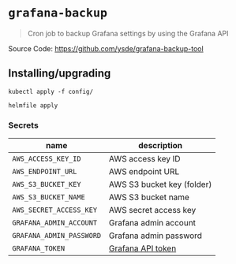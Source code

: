 # `grafana-backup`

> Cron job to backup Grafana settings by using the Grafana API

Source Code: https://github.com/ysde/grafana-backup-tool

## Installing/upgrading

```shell
kubectl apply -f config/

helmfile apply
```

### Secrets

| name                     | description                                                                                   |
| ------------------------ | --------------------------------------------------------------------------------------------- |
| `AWS_ACCESS_KEY_ID`      | AWS access key ID                                                                             |
| `AWS_ENDPOINT_URL`       | AWS endpoint URL                                                                              |
| `AWS_S3_BUCKET_KEY`      | AWS S3 bucket key (folder)                                                                    |
| `AWS_S3_BUCKET_NAME`     | AWS S3 bucket name                                                                            |
| `AWS_SECRET_ACCESS_KEY`  | AWS secret access key                                                                         |
| `GRAFANA_ADMIN_ACCOUNT`  | Grafana admin account                                                                         |
| `GRAFANA_ADMIN_PASSWORD` | Grafana admin password                                                                        |
| `GRAFANA_TOKEN`          | [Grafana API token](https://grafana.com/docs/grafana/latest/administration/service-accounts/) |
